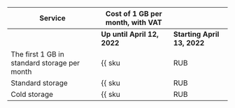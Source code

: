 | Service | Cost of 1 GB per month, with VAT | |
| --- | --- | --- |
| | **Up until April 12, 2022** | **Starting April 13, 2022** |
| The first 1 GB in standard storage per month | {{ sku|RUB|storage.bucket.used_space.standard|month|string }} | {{ sku|RUB|storage.bucket.used_space.standard|month|string }} |
| Standard storage | {{ sku|RUB|storage.bucket.used_space.standard|pricingRate.720|month|string }} | ₽2.01 |
| Cold storage | {{ sku|RUB|storage.bucket.used_space.cold|month|string }} | ₽1.07 |